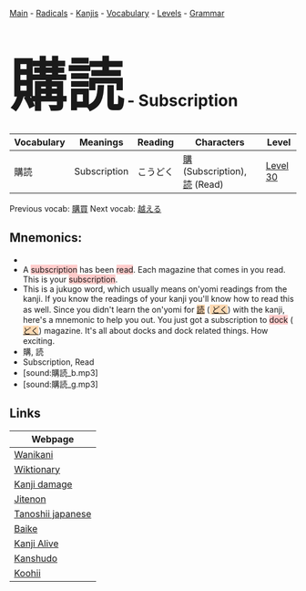 <style> bigfont {font-size: 100px}</style>
[Main](../README.md) -
[Radicals](../radicals.md) -
[Kanjis](../kanjis.md) -
[Vocabulary](../vocabulary.md) -
[Levels](../levels.md) -
[Grammar](../grammar.md)
# <bigfont> 購読</bigfont> - Subscription 

| Vocabulary | Meanings | Reading | Characters | Level |
| --- | --- | --- | --- | --- |
| 購読 | Subscription | こうどく |  [購](../kanjis/購.md) (Subscription), [読](../kanjis/読.md) (Read) | [Level 30](../levels/wk_level30.md) |

Previous vocab: [購買](購買.md) Next vocab: [越える](越える.md) 

## Mnemonics:

* 
* A <span style="background-color:#ffcccb"> subscription</span> has been <span style="background-color:#ffcccb"> read</span>. Each magazine that comes in you read. This is your <span style="background-color:#ffcccb"> subscription</span>.
* This is a jukugo word, which usually means on'yomi readings from the kanji. If you know the readings of your kanji you'll know how to read this as well. Since you didn't learn the on'yomi for <span style="background-color:#fed8b1"> [読](https://jisho.org/search/読)</span> (<span style="background-color:#fed8b1"> [どく](https://jisho.org/search/どく)</span>) with the kanji, here's a mnemonic to help you out. You just got a subscription to <span style="background-color:#ffcccb"> dock</span> (<span style="background-color:#fed8b1"> [どく](https://jisho.org/search/どく)</span>) magazine. It's all about docks and dock related things. How exciting.
* 購, 読
* Subscription, Read
* [sound:購読_b.mp3]
* [sound:購読_g.mp3]


## Links 

| Webpage |
| --- |
| [Wanikani          ](https://www.wanikani.com/kanji/購読) |
| [Wiktionary        ](https://en.wiktionary.org/wiki/購読) |
| [Kanji damage      ](http://www.kanjidamage.com/kanji/search?utf8=✓&q=購読) |
| [Jitenon           ](https://jitenon.com/kanji/購読) |
| [Tanoshii japanese ](https://www.tanoshiijapanese.com/dictionary/kanji.cfm?k=購読) |
| [Baike             ](https://baike.baidu.com/item/購読) |
| [Kanji Alive       ](https://app.kanjialive.com/購読) |
| [Kanshudo          ](https://www.kanshudo.com/searchmn?q=購読) |
| [Koohii            ](https://kanji.koohii.com/study/kanji/購読) |
